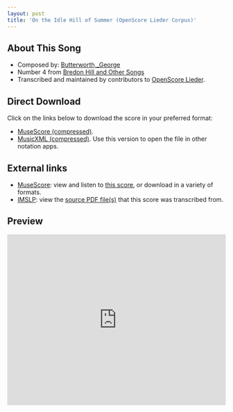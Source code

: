 ```yaml
---
layout: post
title: 'On the Idle Hill of Summer (OpenScore Lieder Corpus)'
---
```


## About This Song

- Composed by: [Butterworth,_George](https://fourscoreandmore.org/openscore/lieder/Butterworth,_George)
- Number 4 from [Bredon Hill and Other Songs](https://fourscoreandmore.org/openscore/lieder/Butterworth,_George/Bredon_Hill_and_Other_Songs)
- Transcribed and maintained by contributors to [OpenScore Lieder].

[OpenScore Lieder]: https://musescore.com/openscore-lieder-corpus

## Direct Download

Click on the links below to download the score in your preferred format:
- [MuseScore (compressed)](https://github.com/openscore/lieder/blob/main/scores/Butterworth,_George/Bredon_Hill_and_Other_Songs/4_On_the_Idle_Hill_of_Summer/lc6379527.mscz?raw=true).
- [MusicXML (compressed)](https://github.com/openscore/lieder/blob/main/scores/Butterworth,_George/Bredon_Hill_and_Other_Songs/4_On_the_Idle_Hill_of_Summer/lc6379527.mxl?raw=true). Use this version to open the file in other notation apps.

## External links

- [MuseScore]: view and listen to [this score][MuseScore], or download in a variety of formats.
- [IMSLP]: view the [source PDF file(s)][IMSLP] that this score was transcribed from.

[MuseScore]: https://musescore.com/score/6379527
[IMSLP]: https://imslp.org/wiki/Special:ReverseLookup/650688

## Preview

<iframe width="100%" height="394" src="https://musescore.com/openscore-lieder-corpus/scores/6379527/embed" frameborder="0" allowfullscreen allow="autoplay; fullscreen"></iframe>

